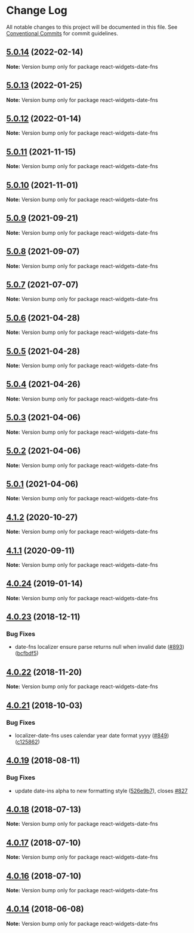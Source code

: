 # Change Log

All notable changes to this project will be documented in this file.
See [Conventional Commits](https://conventionalcommits.org) for commit guidelines.

## [5.0.14](https://github.com/jquense/react-widgets/compare/react-widgets-date-fns@5.0.13...react-widgets-date-fns@5.0.14) (2022-02-14)

**Note:** Version bump only for package react-widgets-date-fns





## [5.0.13](https://github.com/jquense/react-widgets/compare/react-widgets-date-fns@5.0.12...react-widgets-date-fns@5.0.13) (2022-01-25)

**Note:** Version bump only for package react-widgets-date-fns





## [5.0.12](https://github.com/jquense/react-widgets/compare/react-widgets-date-fns@5.0.11...react-widgets-date-fns@5.0.12) (2022-01-14)

**Note:** Version bump only for package react-widgets-date-fns





## [5.0.11](https://github.com/jquense/react-widgets/compare/react-widgets-date-fns@5.0.10...react-widgets-date-fns@5.0.11) (2021-11-15)

**Note:** Version bump only for package react-widgets-date-fns





## [5.0.10](https://github.com/jquense/react-widgets/compare/react-widgets-date-fns@5.0.9...react-widgets-date-fns@5.0.10) (2021-11-01)

**Note:** Version bump only for package react-widgets-date-fns





## [5.0.9](https://github.com/jquense/react-widgets/compare/react-widgets-date-fns@5.0.8...react-widgets-date-fns@5.0.9) (2021-09-21)

**Note:** Version bump only for package react-widgets-date-fns





## [5.0.8](https://github.com/jquense/react-widgets/compare/react-widgets-date-fns@5.0.7...react-widgets-date-fns@5.0.8) (2021-09-07)

**Note:** Version bump only for package react-widgets-date-fns





## [5.0.7](https://github.com/jquense/react-widgets/compare/react-widgets-date-fns@5.0.6...react-widgets-date-fns@5.0.7) (2021-07-07)

**Note:** Version bump only for package react-widgets-date-fns





## [5.0.6](https://github.com/jquense/react-widgets/compare/react-widgets-date-fns@5.0.5...react-widgets-date-fns@5.0.6) (2021-04-28)

**Note:** Version bump only for package react-widgets-date-fns





## [5.0.5](https://github.com/jquense/react-widgets/compare/react-widgets-date-fns@5.0.4...react-widgets-date-fns@5.0.5) (2021-04-28)

**Note:** Version bump only for package react-widgets-date-fns





## [5.0.4](https://github.com/jquense/react-widgets/compare/react-widgets-date-fns@5.0.3...react-widgets-date-fns@5.0.4) (2021-04-26)

**Note:** Version bump only for package react-widgets-date-fns





## [5.0.3](https://github.com/jquense/react-widgets/compare/react-widgets-date-fns@5.0.2...react-widgets-date-fns@5.0.3) (2021-04-06)

**Note:** Version bump only for package react-widgets-date-fns





## [5.0.2](https://github.com/jquense/react-widgets/compare/react-widgets-date-fns@5.0.1...react-widgets-date-fns@5.0.2) (2021-04-06)

**Note:** Version bump only for package react-widgets-date-fns





## [5.0.1](https://github.com/jquense/react-widgets/compare/react-widgets-date-fns@5.0.0...react-widgets-date-fns@5.0.1) (2021-04-06)

**Note:** Version bump only for package react-widgets-date-fns





<a name="4.1.2"></a>
## [4.1.2](https://github.com/jquense/react-widgets/compare/react-widgets-date-fns@4.1.1...react-widgets-date-fns@4.1.2) (2020-10-27)




**Note:** Version bump only for package react-widgets-date-fns

<a name="4.1.1"></a>
## [4.1.1](https://github.com/jquense/react-widgets/compare/react-widgets-date-fns@4.1.0...react-widgets-date-fns@4.1.1) (2020-09-11)




**Note:** Version bump only for package react-widgets-date-fns

<a name="4.0.24"></a>
## [4.0.24](https://github.com/jquense/react-widgets/compare/react-widgets-date-fns@4.0.23...react-widgets-date-fns@4.0.24) (2019-01-14)




**Note:** Version bump only for package react-widgets-date-fns

<a name="4.0.23"></a>
## [4.0.23](https://github.com/jquense/react-widgets/compare/react-widgets-date-fns@4.0.22...react-widgets-date-fns@4.0.23) (2018-12-11)


### Bug Fixes

* date-fns localizer ensure parse returns null when invalid date ([#893](https://github.com/jquense/react-widgets/issues/893)) ([bcfbdf5](https://github.com/jquense/react-widgets/commit/bcfbdf5))




<a name="4.0.22"></a>
## [4.0.22](https://github.com/jquense/react-widgets/compare/react-widgets-date-fns@4.0.21...react-widgets-date-fns@4.0.22) (2018-11-20)




**Note:** Version bump only for package react-widgets-date-fns

<a name="4.0.21"></a>
## [4.0.21](https://github.com/jquense/react-widgets/compare/react-widgets-date-fns@4.0.20...react-widgets-date-fns@4.0.21) (2018-10-03)


### Bug Fixes

* localizer-date-fns uses calendar year date format yyyy ([#849](https://github.com/jquense/react-widgets/issues/849)) ([c125862](https://github.com/jquense/react-widgets/commit/c125862))




<a name="4.0.19"></a>
## [4.0.19](https://github.com/jquense/react-widgets/compare/react-widgets-date-fns@4.0.18...react-widgets-date-fns@4.0.19) (2018-08-11)


### Bug Fixes

* update date-ins alpha to new formatting style ([526e9b7](https://github.com/jquense/react-widgets/commit/526e9b7)), closes [#827](https://github.com/jquense/react-widgets/issues/827)





<a name="4.0.18"></a>
## [4.0.18](https://github.com/jquense/react-widgets/compare/react-widgets-date-fns@4.0.17...react-widgets-date-fns@4.0.18) (2018-07-13)




**Note:** Version bump only for package react-widgets-date-fns

<a name="4.0.17"></a>
## [4.0.17](https://github.com/jquense/react-widgets/compare/react-widgets-date-fns@4.0.16...react-widgets-date-fns@4.0.17) (2018-07-10)




**Note:** Version bump only for package react-widgets-date-fns

<a name="4.0.16"></a>
## [4.0.16](https://github.com/jquense/react-widgets/compare/react-widgets-date-fns@4.0.15...react-widgets-date-fns@4.0.16) (2018-07-10)




**Note:** Version bump only for package react-widgets-date-fns

<a name="4.0.14"></a>
## [4.0.14](https://github.com/jquense/react-widgets/compare/react-widgets-date-fns@4.0.13...react-widgets-date-fns@4.0.14) (2018-06-08)




**Note:** Version bump only for package react-widgets-date-fns
